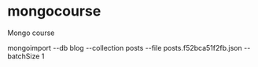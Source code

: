 # mongocourse
Mongo course

mongoimport --db blog --collection posts --file posts.f52bca51f2fb.json --batchSize 1

